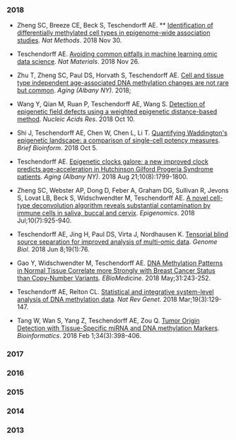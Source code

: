 ### 2018
* Zheng SC, Breeze CE, Beck S, Teschendorff AE. 
** [Identification of differentially methylated cell types in epigenome-wide association studies](https://www.nature.com/articles/s41592-018-0213-x).
_Nat Methods_. 2018 Nov 30. 

* Teschendorff AE. 
[Avoiding common pitfalls in machine learning omic data science](https://doi.org/10.1038/s41563-018-0241-z). 
_Nat Materials_. 2018 Nov 26. 

* Zhu T, Zheng SC, Paul DS, Horvath S, Teschendorff AE. 
[Cell and tissue type independent age-associated DNA methylation changes are not rare but common](https://doi.org/10.18632/aging.101666). 
_Aging (Albany NY)_. 2018; 

* Wang Y, Qian M, Ruan P, Teschendorff AE, Wang S. 
[Detection of epigenetic field defects using a weighted epigenetic distance-based method](https://www.ncbi.nlm.nih.gov/pubmed/30304472). 
_Nucleic Acids Res_. 2018 Oct 10.  

* Shi J, Teschendorff AE, Chen W, Chen L, Li T. 
[Quantifying Waddington's epigenetic landscape: a comparison of single-cell potency measures](https://academic.oup.com/bib/advance-article/doi/10.1093/bib/bby093/5115275). 
_Brief Bioinform_. 2018 Oct 5. 

* Teschendorff AE. 
[Epigenetic clocks galore: a new improved clock predicts age-acceleration in Hutchinson Gilford Progeria Syndrome patients](http://www.aging-us.com/article/101533/text). 
_Aging (Albany  NY)_. 2018 Aug 21;10(8):1799-1800. 

* Zheng SC, Webster AP, Dong D, Feber A, Graham DG, Sullivan R, Jevons S, Lovat LB, Beck S, Widschwendter M, Teschendorff AE. 
[A novel cell-type deconvolution algorithm reveals substantial contamination by immune cells in saliva, buccal and cervix](https://www.futuremedicine.com/doi/10.2217/epi-2018-0037).
_Epigenomics_. 2018 Jul;10(7):925-940. 

* Teschendorff AE, Jing H, Paul DS, Virta J, Nordhausen K. 
[Tensorial blind source separation for improved analysis of multi-omic data](https://www.ncbi.nlm.nih.gov/pmc/articles/PMC5994057). 
_Genome Biol_. 2018 Jun 8;19(1):76.
* Gao Y, Widschwendter M, Teschendorff AE. 
[DNA Methylation Patterns in Normal Tissue Correlate more Strongly with Breast Cancer Status than Copy-Number Variants](https://www.sciencedirect.com/science/article/pii/S2352396418301531?via%3Dihub). 
_EBioMedicine_. 2018 May;31:243-252.

* Teschendorff AE, Relton CL. 
[Statistical and integrative system-level analysis of DNA methylation data](https://www.nature.com/articles/nrg.2017.86). 
_Nat Rev Genet_. 2018 Mar;19(3):129-147.

* Tang W, Wan S, Yang Z, Teschendorff AE, Zou Q. 
[Tumor Origin Detection with Tissue-Specific miRNA and DNA methylation Markers](https://academic.oup.com/bioinformatics/article/34/3/398/4265460). 
_Bioinformatics_. 2018 Feb 1;34(3):398-406.


### 2017
### 2016
### 2015
### 2014
### 2013

